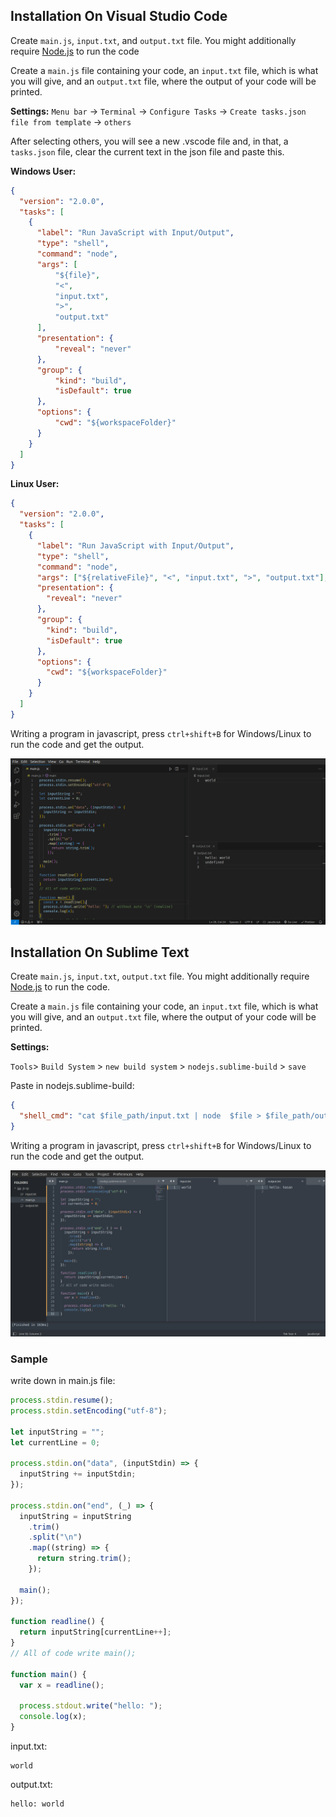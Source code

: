 ## Installation On Visual Studio Code

Create `main.js`, `input.txt`, and `output.txt` file.
You might additionally require [Node.js](https://nodejs.org/en/download) to run the code

Create a `main.js` file containing your code, an `input.txt` file, which is what you will give, and an `output.txt` file, where the output of your code will be printed.

**Settings:**
`Menu bar` -> `Terminal` -> `Configure Tasks` -> `Create tasks.json file from template` -> `others`

After selecting others, you will see a new .vscode file and, in that, a `tasks.json` file, clear the current text in the json file and paste this.

**Windows User:**

```JSON
{
  "version": "2.0.0",
  "tasks": [
    {
      "label": "Run JavaScript with Input/Output",
      "type": "shell",
      "command": "node",
      "args": [
          "${file}",
          "<",
          "input.txt",
          ">",
          "output.txt"
      ],
      "presentation": {
          "reveal": "never"
      },
      "group": {
          "kind": "build",
          "isDefault": true
      },
      "options": {
          "cwd": "${workspaceFolder}"
      }
    }
  ]
}
```

**Linux User:**

```json
{
  "version": "2.0.0",
  "tasks": [
    {
      "label": "Run JavaScript with Input/Output",
      "type": "shell",
      "command": "node",
      "args": ["${relativeFile}", "<", "input.txt", ">", "output.txt"],
      "presentation": {
        "reveal": "never"
      },
      "group": {
        "kind": "build",
        "isDefault": true
      },
      "options": {
        "cwd": "${workspaceFolder}"
      }
    }
  ]
}
```

Writing a program in javascript, press `ctrl+shift+B` for Windows/Linux to run the code and get the output.

![vs-code](./image/js-vscode.png)

## Installation On Sublime Text

Create `main.js`, `input.txt`, `output.txt` file.
You might additionally require [Node.js](https://nodejs.org/en/download) to run the code.

Create a `main.js` file containing your code, an `input.txt` file, which is what you will give, and an `output.txt` file, where the output of your code will be printed.

**Settings:**

`Tools`> `Build System` > `new build system` > `nodejs.sublime-build` > `save`

Paste in nodejs.sublime-build:

```json
{
  "shell_cmd": "cat $file_path/input.txt | node  $file > $file_path/output.txt"
}
```

Writing a program in javascript, press `ctrl+shift+B` for Windows/Linux to run the code and get the output.

![sublime-text](./image/js-sublime.png)

### Sample

write down in main.js file:

```javascript
process.stdin.resume();
process.stdin.setEncoding("utf-8");

let inputString = "";
let currentLine = 0;

process.stdin.on("data", (inputStdin) => {
  inputString += inputStdin;
});

process.stdin.on("end", (_) => {
  inputString = inputString
    .trim()
    .split("\n")
    .map((string) => {
      return string.trim();
    });

  main();
});

function readline() {
  return inputString[currentLine++];
}
// All of code write main();

function main() {
  var x = readline();

  process.stdout.write("hello: ");
  console.log(x);
}
```

input.txt:

```
world
```

output.txt:

```
hello: world
```
